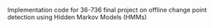 Implementation code for 36-736 final project on offline change point detection using Hidden Markov Models (HMMs)

